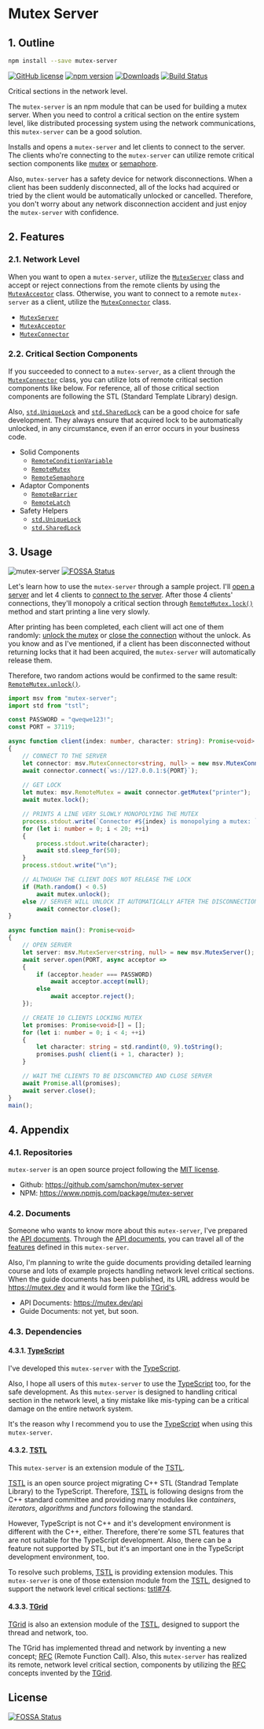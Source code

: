 # Mutex Server
## 1. Outline
```bash
npm install --save mutex-server
```

[![GitHub license](https://img.shields.io/badge/license-MIT-blue.svg)](https://github.com/samchon/mutex-server/blob/master/LICENSE)
[![npm version](https://badge.fury.io/js/mutex-server.svg)](https://www.npmjs.com/package/mutex-server)
[![Downloads](https://img.shields.io/npm/dm/mutex-server.svg)](https://www.npmjs.com/package/mutex-server)
[![Build Status](https://github.com/samchon/mutex-server/workflows/build/badge.svg)](https://github.com/samchon/mutex-server/actions?query=workflow%3Abuild)

Critical sections in the network level.

The `mutex-server` is an npm module that can be used for building a mutex server. When you need to control a critical section on the entire system level, like distributed processing system using the network communications, this `mutex-server` can be a good solution.

Installs and opens a `mutex-server` and let clients to connect to the server. The clients who're connecting to the `mutex-server` can utilize remote critical section components like [mutex](https://mutex.dev/api/classes/msv.remotemutex.html) or [semaphore](https://mutex.dev/api/classes/msv.remotesemaphore.html).

Also, `mutex-server` has a safety device for network disconnections. When a client has been suddenly disconnected, all of the locks had acquired or tried by the client would be automatically unlocked or cancelled. Therefore, you don't worry about any network disconnection accident and just enjoy the `mutex-server` with confidence.




## 2. Features
### 2.1. Network Level
When you want to open a `mutex-server`, utilize the [`MutexServer`](https://mutex.dev/api/classes/msv.mutexserver.html) class and accept or reject connections from the remote clients by using the [`MutexAcceptor`](https://mutex.dev/api/classes/msv.mutexacceptor.html) class. Otherwise, you want to connect to a remote `mutex-server` as a client, utilize the [`MutexConnector`](https://mutex.dev/api/classes/msv.mutexconnector.html) class.

  - [`MutexServer`](https://mutex.dev/api/classes/msv.mutexserver.html)
  - [`MutexAcceptor`](https://mutex.dev/api/classes/msv.mutexacceptor.html)
  - [`MutexConnector`](https://mutex.dev/api/classes/msv.mutexconnector.html)

### 2.2. Critical Section Components
If you succeeded to connect to a `mutex-server`, as a client through the [`MutexConnector`](https://mutex.dev/api/classes/msv.mutexconnector.html) class, you can utilize lots of remote critical section components like below. For reference, all of those critical section components are following the STL (Standard Template Library) design.

Also, [`std.UniqueLock`](https://mutex.dev/api/classes/std.uniquelock.html) and [`std.SharedLock`](https://mutex.dev/api/classes/std.sharedlock.html) can be a good choice for safe development. They always ensure that acquired lock to be automatically unlocked, in any circumstance, even if an error occurs in your business code.

  - Solid Components
    - [`RemoteConditionVariable`](https://mutex.dev/api/classes/msv.remoteconditionvariable.html)
    - [`RemoteMutex`](https://mutex.dev/api/classes/msv.remotemutex.html)
    - [`RemoteSemaphore`](https://mutex.dev/api/classes/msv.remotesemaphore.html)
  - Adaptor Components
    - [`RemoteBarrier`](https://mutex.dev/api/classes/msv.remotebarrier.html)
    - [`RemoteLatch`](https://mutex.dev/api/classes/msv.remotelatch.html)
  - Safety Helpers
    - [`std.UniqueLock`](https://mutex.dev/api/classes/std.uniquelock.html)
    - [`std.SharedLock`](https://mutex.dev/api/classes/std.sharedlock.html)




## 3. Usage
![mutex-server](https://user-images.githubusercontent.com/13158709/86332593-b285b200-bc85-11ea-8a2e-cbe30284d053.gif)
[![FOSSA Status](https://app.fossa.com/api/projects/git%2Bgithub.com%2Fsamchon%2Fmutex-server.svg?type=shield)](https://app.fossa.com/projects/git%2Bgithub.com%2Fsamchon%2Fmutex-server?ref=badge_shield)

Let's learn how to use the `mutex-server` through a sample project. I'll [open a server](https://mutex.dev/api/classes/msv.mutexserver.html#open) and let
4 clients to [connect to the server](https://mutex.dev/api/classes/msv.mutexconnector.html#connect). After those 4 clients' connections, they'll monopoly a critical section through [`RemoteMutex.lock()`](https://mutex.dev/api/classes/msv.remotemutex.html#lock) method and start printing a line very slowly.

After printing has been completed, each client will act one of them randomly: [unlock the mutex](https://mutex.dev/api/classes/msv.remotemutex.html#unlock) or [close the connection](https://mutex.dev/api/classes/msv.mutexconnector.html#close) without the unlock. As you know and as I've mentioned, if a client has been disconnected without returning locks that it had been acquired, the `mutex-server` will automatically release them. 

Therefore, two random actions would be confirmed to the same result: [`RemoteMutex.unlock()`](https://mutex.dev/api/classes/msv.remotemutex.html#unlock).

```typescript
import msv from "mutex-server";
import std from "tstl";

const PASSWORD = "qweqwe123!";
const PORT = 37119;

async function client(index: number, character: string): Promise<void>
{
    // CONNECT TO THE SERVER
    let connector: msv.MutexConnector<string, null> = new msv.MutexConnector(PASSWORD, null);
    await connector.connect(`ws://127.0.0.1:${PORT}`);
    
    // GET LOCK
    let mutex: msv.RemoteMutex = await connector.getMutex("printer");
    await mutex.lock();

    // PRINTS A LINE VERY SLOWLY MONOPOLYING THE MUTEX
    process.stdout.write(`Connector #${index} is monopolying a mutex: `);
    for (let i: number = 0; i < 20; ++i)
    {
        process.stdout.write(character);
        await std.sleep_for(50);
    }
    process.stdout.write("\n");

    // ALTHOUGH THE CLIENT DOES NOT RELEASE THE LOCK
    if (Math.random() < 0.5)
        await mutex.unlock();
    else // SERVER WILL UNLOCK IT AUTOMATICALLY AFTER THE DISCONNECTION
        await connector.close();
}

async function main(): Promise<void>
{
    // OPEN SERVER
    let server: msv.MutexServer<string, null> = new msv.MutexServer();
    await server.open(PORT, async acceptor =>
    {
        if (acceptor.header === PASSWORD)
            await acceptor.accept(null);
        else
            await acceptor.reject();
    });

    // CREATE 10 CLIENTS LOCKING MUTEX
    let promises: Promise<void>[] = [];
    for (let i: number = 0; i < 4; ++i)
    {
        let character: string = std.randint(0, 9).toString();
        promises.push( client(i + 1, character) );
    }

    // WAIT THE CLIENTS TO BE DISCONNCTED AND CLOSE SERVER
    await Promise.all(promises);
    await server.close();
}
main();
```




## 4. Appendix
### 4.1. Repositories
`mutex-server` is an open source project following the [MIT license](https://github.com/samchon/mutex-server/blob/master/LICENSE).

  - Github: https://github.com/samchon/mutex-server
  - NPM: https://www.npmjs.com/package/mutex-server

### 4.2. Documents
Someone who wants to know more about this `mutex-server`, I've prepared the [API documents](https://mutex.dev/api). Through the [API documents](https://mutex.dev/api), you can travel all of the [features](#2-features) defined in this `mutex-server`.

Also, I'm planning to write the guide documents providing detailed learning course and lots of example projects handling network level critical sections. When the guide documents has been published, its URL address would be https://mutex.dev and it would form like the [TGrid's](https://tgrid.com).

  - API Documents: https://mutex.dev/api
  - Guide Documents: not yet, but soon.

### 4.3. Dependencies
#### 4.3.1. [TypeScript](https://github.com/microsoft/typescript)
I've developed this `mutex-server` with the [TypeScript](https://github.com/microsoft/typescript).

Also, I hope all users of this `mutex-server` to use the [TypeScript](https://github.com/microsoft/typescript) too, for the safe development. As this `mutex-server` is designed to handling critical section in the network level, a tiny mistake like mis-typing can be a critical damage on the entire network system. 

It's the reason why I recommend you to use the [TypeScript](https://github.com/microsoft/typescript) when using this `mutex-server`.

#### 4.3.2. [TSTL](https://github.com/samchon/tstl)
This `mutex-server` is an extension module of the [TSTL](https://github.com/samchon/tstl).

[TSTL](https://github.com/samchon/tstl) is an open source project migrating C++ STL (Standrad Template Library) to the TypeScript. Therefore, [TSTL](https://github.com/samchon/tstl) is following designs from the C++ standard committee and providing many modules like *containers*, *iterators*, *algorithms* and *functors* following the standard.

However, TypeScript is not C++ and it's development environment is different with the C++, either. Therefore, there're some STL features that are not suitable for the TypeScript development. Also, there can be a feature not supported by STL, but it's an important one in the TypeScript development environment, too.

To resolve such problems, [TSTL](https://github.com/samchon/tstl) is providing extension modules. This `mutex-server` is one of those extension module from the [TSTL](https://github.com/samchon/tstl), designed to support the network level critical sections: [tstl#74](https://github.com/samchon/tstl/issues/74).

#### 4.3.3. [TGrid](https://github.com/samchon/tgrid)
[TGrid](https://github.com/samchon/tgrid) is also an extension module of the [TSTL](https://github.com/samchon/tstl), designed to support the thread and network, too.

The TGrid has implemented thread and network by inventing a new concept; [RFC](https://github.com/samchon/tgrid#13-remote-function-call) (Remote Function Call). Also, this `mutex-server` has realized its remote, network level critical section, components by utilizing the [RFC](https://github.com/samchon/tgrid#13-remote-function-call) concepts invented by the [TGrid](https://github.com/samchon/tgrid).

## License
[![FOSSA Status](https://app.fossa.com/api/projects/git%2Bgithub.com%2Fsamchon%2Fmutex-server.svg?type=large)](https://app.fossa.com/projects/git%2Bgithub.com%2Fsamchon%2Fmutex-server?ref=badge_large)